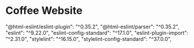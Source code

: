 # Coffee Website

"@html-eslint/eslint-plugin": "^0.35.2",
"@html-eslint/parser": "^0.35.2",
"eslint": "^9.22.0",
"eslint-config-standard": "^17.1.0",
"eslint-plugin-import": "^2.31.0",
"stylelint": "^16.15.0",
"stylelint-config-standard": "^37.0.0",